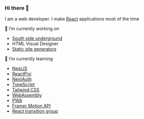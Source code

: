 ### Hi there 👋

I am a web developer. I make [React](https://reactjs.org/) applications most of the time

🔭 I’m currently working on
* [South side underground](ssug.in)
* HTML Visual Designer
* [Static site generators](https://jamstack.org/generators/)

🌱 I’m currently learning
* [NestJS](https://nestjs.com/)
* [ReactPixi](https://reactpixi.org/)
* [NextAuth](https://next-auth.js.org/)
* [TypeScript](https://www.typescriptlang.org/)
* [Tailwind CSS](https://tailwindcss.com/)
* [WebAssembly](https://webassembly.org/)
* [PWA](https://developer.mozilla.org/en-US/docs/Web/Progressive_web_apps)
* [Framer Motion API](https://www.framer.com/api/motion/)
* [React transition group](http://reactcommunity.org/react-transition-group/)

<!--
**basith374/basith374** is a ✨ _special_ ✨ repository because its `README.md` (this file) appears on your GitHub profile.

Here are some ideas to get you started:

- 🔭 I’m currently working on ...
- 🌱 I’m currently learning ...
- 👯 I’m looking to collaborate on ...
- 🤔 I’m looking for help with ...
- 💬 Ask me about ...
- 📫 How to reach me: ...
- 😄 Pronouns: ...
- ⚡ Fun fact: ...
-->
